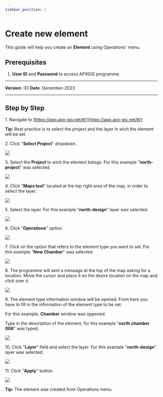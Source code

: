 ```yaml
---
sidebar_position: 1
---
```


# Create new element

This guide will help you create an **Element** using Operations' menu.

## **Prerequisites**
1.	**User ID** and **Password** to access APXGIS programme.

------------

**Version**: 00
**Date**: December-2023

------------
## **Step by Step**

1\. Navigate to [https://app.apx-gis.net/#/](https://app.apx-gis.net/#/)


**Tip:** Best practice is to select the project and the layer in wich the element will be set.


2\. Click "**Select Project**" dropdown.

![](https://ajeuwbhvhr.cloudimg.io/colony-recorder.s3.amazonaws.com/files/2024-01-05/416595ce-e436-4bbd-8eee-e6abff556418/ascreenshot.jpeg?tl_px=0,0&br_px=1376,769&force_format=png&width=1120.0&wat=1&wat_opacity=1&wat_gravity=northwest&wat_url=https://colony-recorder.s3.amazonaws.com/images/watermarks/14B8A6_standard.png&wat_pad=291,-19)


3\. Select the **Project** to wich the element belogs. For this example "**north-project**" was selected.

![](https://ajeuwbhvhr.cloudimg.io/colony-recorder.s3.amazonaws.com/files/2024-01-05/398364ad-c0c2-417b-9092-1905fa5ef813/ascreenshot.jpeg?tl_px=0,0&br_px=1719,887&force_format=png&width=1120.0&wat=1&wat_opacity=1&wat_gravity=northwest&wat_url=https://colony-recorder.s3.amazonaws.com/images/watermarks/14B8A6_standard.png&wat_pad=225,33)


4\. Click "**Maps tool**" located at the top right area of the map, in order to select the layer.

![](https://ajeuwbhvhr.cloudimg.io/colony-recorder.s3.amazonaws.com/files/2024-01-05/243aaa9b-3978-4b5f-8c2c-6148e4c8216b/user_cropped_screenshot.jpeg?tl_px=0,0&br_px=1275,769&force_format=png&width=1120.0&wat=1&wat_opacity=1&wat_gravity=northwest&wat_url=https://colony-recorder.s3.amazonaws.com/images/watermarks/14B8A6_standard.png&wat_pad=1060,49)


5\. Select the layer. For this example "**north-design**" layer was selected.

![](https://ajeuwbhvhr.cloudimg.io/colony-recorder.s3.amazonaws.com/files/2024-01-05/624c4e58-a2a8-44ed-9fd3-737cf7250023/ascreenshot.jpeg?tl_px=545,0&br_px=1921,769&force_format=png&width=1120.0&wat=1&wat_opacity=1&wat_gravity=northwest&wat_url=https://colony-recorder.s3.amazonaws.com/images/watermarks/14B8A6_standard.png&wat_pad=754,265)


6\. Click "**Operations**" option.

![](https://ajeuwbhvhr.cloudimg.io/colony-recorder.s3.amazonaws.com/files/2024-01-05/f757b6c0-d768-45b7-bd97-67d91f3ab8b9/ascreenshot.jpeg?tl_px=0,0&br_px=1376,769&force_format=png&width=1120.0&wat=1&wat_opacity=1&wat_gravity=northwest&wat_url=https://colony-recorder.s3.amazonaws.com/images/watermarks/14B8A6_standard.png&wat_pad=58,117)


7\. Click on the option that refers to the element type you want to set. For this example "**New Chamber**" was selected.

![](https://ajeuwbhvhr.cloudimg.io/colony-recorder.s3.amazonaws.com/files/2024-01-05/cd2edc40-13e3-4e52-922c-3927fcb7c5bd/ascreenshot.jpeg?tl_px=0,0&br_px=1376,769&force_format=png&width=1120.0&wat=1&wat_opacity=1&wat_gravity=northwest&wat_url=https://colony-recorder.s3.amazonaws.com/images/watermarks/14B8A6_standard.png&wat_pad=71,181)


8\. The programme will sent a message at the top of the map asking for a location. Move the cursor and place it on the desire location on the map and click over it.

![](https://ajeuwbhvhr.cloudimg.io/colony-recorder.s3.amazonaws.com/files/2024-01-08/d593f323-2fcf-4d2c-8078-38ad2c4f1fbe/user_cropped_screenshot.jpeg?tl_px=0,0&br_px=1287,744&force_format=png&width=1120.0&wat=1&wat_opacity=1&wat_gravity=northwest&wat_url=https://colony-recorder.s3.amazonaws.com/images/watermarks/14B8A6_standard.png&wat_pad=186,523)


9\. The element type information window will be opened. From here you have to fill in the information of the element type to be set.

For this example, **Chamber** window was oppened.

Type in the description of the element, for this example "**north chamber 006**" was typed.

![](https://ajeuwbhvhr.cloudimg.io/colony-recorder.s3.amazonaws.com/files/2024-01-08/81ab7dee-5eb8-4187-8d79-92b3fa30a56f/user_cropped_screenshot.jpeg?tl_px=0,0&br_px=1376,769&force_format=png&width=1120.0&wat=1&wat_opacity=1&wat_gravity=northwest&wat_url=https://colony-recorder.s3.amazonaws.com/images/watermarks/14B8A6_standard.png&wat_pad=95,185)


10\. Click "**Layer**" field and select the layer. For this example "**north-design**" layer was selected.

![](https://ajeuwbhvhr.cloudimg.io/colony-recorder.s3.amazonaws.com/files/2024-01-08/50a2d1a6-8e68-4e12-b7b8-d07958137b9b/user_cropped_screenshot.jpeg?tl_px=0,0&br_px=1719,887&force_format=png&width=1120.0&wat=1&wat_opacity=1&wat_gravity=northwest&wat_url=https://colony-recorder.s3.amazonaws.com/images/watermarks/14B8A6_standard.png&wat_pad=67,181)


11\. Click "**Apply**" button.

![](https://ajeuwbhvhr.cloudimg.io/colony-recorder.s3.amazonaws.com/files/2024-01-05/52ee3c70-a25b-4a2f-b163-5cf8c096bfa0/ascreenshot.jpeg?tl_px=0,0&br_px=1719,887&force_format=png&width=1120.0&wat=1&wat_opacity=1&wat_gravity=northwest&wat_url=https://colony-recorder.s3.amazonaws.com/images/watermarks/14B8A6_standard.png&wat_pad=151,524)


**Tip:** The element was created from Operations menu.


